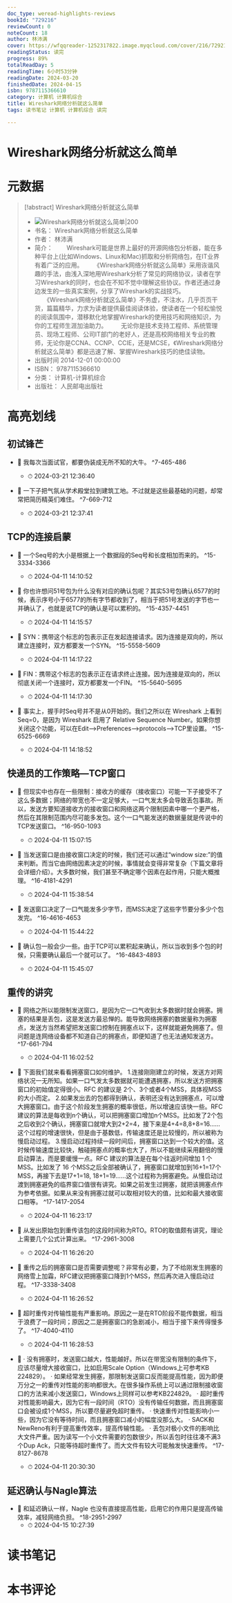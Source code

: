 ```yaml
---
doc_type: weread-highlights-reviews
bookId: "729216"
reviewCount: 0
noteCount: 18
author: 林沛满
cover: https://wfqqreader-1252317822.image.myqcloud.com/cover/216/729216/t7_729216.jpg
readingStatus: 读完
progress: 89%
totalReadDay: 5
readingTime: 6小时53分钟
readingDate: 2024-03-20
finishedDate: 2024-04-15
isbn: 9787115366610
category: 计算机 计算机综合
title: Wireshark网络分析就这么简单
tags: 读书笔记 计算机 计算机综合 读完

---
```


# Wireshark网络分析就这么简单

# 元数据
> [!abstract] Wireshark网络分析就这么简单
> - ![ Wireshark网络分析就这么简单|200](https://wfqqreader-1252317822.image.myqcloud.com/cover/216/729216/t7_729216.jpg)
> - 书名： Wireshark网络分析就这么简单
> - 作者： 林沛满
> - 简介： 　　Wireshark可能是世界上最好的开源网络包分析器，能在多种平台上(比如Windows、Linux和Mac)抓取和分析网络包，在IT业界有着广泛的应用。
　　《Wireshark网络分析就这么简单》采用诙谐风趣的手法，由浅入深地用Wireshark分析了常见的网络协议，读者在学习Wireshark的同时，也会在不知不觉中理解这些协议。作者还通过身边发生的一些真实案例，分享了Wireshark的实战技巧。
　　《Wireshark网络分析就这么简单》不务虚，不注水，几乎页页干货，篇篇精华，力求为读者提供最佳阅读体验，使读者在一个轻松愉悦的阅读氛围中，潜移默化地掌握Wireshark的使用技巧和网络知识，为你的工程师生涯加油助力。
　　无论你是技术支持工程师、系统管理员、现场工程师、公司IT部门的老好人，还是高校网络相关专业的教师，无论你是CCNA、CCNP、CCIE，还是MCSE，《Wireshark网络分析就这么简单》都是迅速了解、掌握Wireshark技巧的绝佳读物。
> - 出版时间 2014-12-01 00:00:00
> - ISBN： 9787115366610
> - 分类： 计算机-计算机综合
> - 出版社： 人民邮电出版社

# 高亮划线

## 初试锋芒


- 📌 我每次当面试官，都要伪装成无所不知的大牛。 ^7-465-486
    - ⏱ 2024-03-21 12:36:40 

- 📌 一下子把气氛从学术殿堂拉到建筑工地。不过就是这些最基础的问题，却常常把简历精英们难住。 ^7-669-712
    - ⏱ 2024-03-21 12:37:41 
## TCP的连接启蒙


- 📌 一个Seq号的大小是根据上一个数据段的Seq号和长度相加而来的。 ^15-3334-3366
    - ⏱ 2024-04-11 14:10:52 

- 📌 你也许想问51号包为什么没有对应的确认包呢？其实53号包确认6577的时候，表示序号小于6577的所有字节都收到了，相当于把51号发送的字节也一并确认了，也就是说TCP的确认是可以累积的。 ^15-4357-4451
    - ⏱ 2024-04-11 14:15:57 

- 📌 SYN：携带这个标志的包表示正在发起连接请求。因为连接是双向的，所以建立连接时，双方都要发一个SYN。 ^15-5558-5609
    - ⏱ 2024-04-11 14:17:22 

- 📌 FIN：携带这个标志的包表示正在请求终止连接。因为连接是双向的，所以彻底关闭一个连接时，双方都要发一个FIN。 ^15-5640-5695
    - ⏱ 2024-04-11 14:17:30 

- 📌 事实上，握手时Seq号并不是从0开始的。我们之所以在 Wireshark 上看到 Seq=0，是因为 Wireshark 启用了 Relative Sequence Number。如果你想关闭这个功能，可以在Edit-->Preferences-->protocols-->TCP里设置。 ^15-6525-6669
    - ⏱ 2024-04-11 14:18:52 
## 快递员的工作策略—TCP窗口


- 📌 但现实中也存在一些限制：接收方的缓存（接收窗口）可能一下子接受不了这么多数据；网络的带宽也不一定足够大，一口气发太多会导致丢包事故。所以，发送方要知道接收方的接收窗口和网络这两个限制因素中哪一个更严格，然后在其限制范围内尽可能多发包。这个一口气能发送的数据量就是传说中的TCP发送窗口。 ^16-950-1093
    - ⏱ 2024-04-11 15:07:15 

- 📌 当发送窗口是由接收窗口决定的时候，我们还可以通过“window size:”的值来判断。而当它由网络因素决定的时候，事情就会变得非常复杂（下篇文章将会详细介绍）。大多数时候，我们甚至不确定哪个因素在起作用，只能大概推理。 ^16-4181-4291
    - ⏱ 2024-04-11 15:38:54 

- 📌 发送窗口决定了一口气能发多少字节，而MSS决定了这些字节要分多少个包发完。 ^16-4616-4653
    - ⏱ 2024-04-11 15:44:22 

- 📌 确认包一般会少一些。由于TCP可以累积起来确认，所以当收到多个包的时候，只需要确认最后一个就可以了。 ^16-4843-4893
    - ⏱ 2024-04-11 15:45:07 
## 重传的讲究


- 📌 网络之所以能限制发送窗口，是因为它一口气收到太多数据时就会拥塞。拥塞的结果是丢包，这是发送方最忌惮的。能导致网络拥塞的数据量称为拥塞点，发送方当然希望把发送窗口控制在拥塞点以下，这样就能避免拥塞了。但问题是连网络设备都不知道自己的拥塞点，即便知道了也无法通知发送方。 ^17-661-794
    - ⏱ 2024-04-11 16:02:52 

- 📌 下面我们就来看看拥塞窗口如何维护。
   1.连接刚刚建立的时候，发送方对网络状况一无所知。如果一口气发太多数据就可能遭遇拥塞，所以发送方把拥塞窗口的初始值定得很小。RFC 的建议是 2个、3个或者4个MSS，具体视MSS的大小而定。
   2.如果发出去的包都得到确认，表明还没有达到拥塞点，可以增大拥塞窗口。由于这个阶段发生拥塞的概率很低，所以增速应该快一些。RFC建议的算法是每收到n个确认，可以把拥塞窗口增加n个MSS。比如发了2个包之后收到2个确认，拥塞窗口就增大到2+2=4，接下来是4+4=8,8+8=16……这个过程的增速很快，但是由于基数低，传输速度还是比较慢的，所以被称为慢启动过程。
   3.慢启动过程持续一段时间后，拥塞窗口达到一个较大的值。这时候传输速度比较快，触碰拥塞点的概率也大了，所以不能继续采用翻倍的慢启动算法，而是要缓慢一点。RFC 建议的算法是在每个往返时间增加 1 个 MSS。比如发了 16 个MSS之后全部被确认了，拥塞窗口就增加到16+1=17个MSS，再接下去是17+1=18, 18+1=19……这个过程称为拥塞避免。从慢启动过渡到拥塞避免的临界窗口值很有讲究。如果之前发生过拥塞，就把该拥塞点作为参考依据。如果从来没有拥塞过就可以取相对较大的值，比如和最大接收窗口相等。 ^17-1417-2054
    - ⏱ 2024-04-11 16:23:17 

- 📌 从发出原始包到重传该包的这段时间称为RTO。RTO的取值颇有讲究，理论上需要几个公式计算出来。 ^17-2961-3008
    - ⏱ 2024-04-11 16:26:20 

- 📌 重传之后的拥塞窗口是否需要调整呢？非常有必要，为了不给刚发生拥塞的网络雪上加霜，RFC建议把拥塞窗口降到1个MSS，然后再次进入慢启动过程。 ^17-3338-3408
    - ⏱ 2024-04-11 16:26:52 

- 📌 超时重传对传输性能有严重影响。原因之一是在RTO阶段不能传数据，相当于浪费了一段时间；原因之二是拥塞窗口的急剧减小，相当于接下来传得慢多了。 ^17-4040-4110
    - ⏱ 2024-04-11 16:28:53 

- 📌 · 没有拥塞时，发送窗口越大，性能越好。所以在带宽没有限制的条件下，应该尽量增大接收窗口，比如启用Scale Option（Windows上可参考KB 224829）。
   · 如果经常发生拥塞，那限制发送窗口反而能提高性能，因为即便万分之一的重传对性能的影响都很大。在很多操作系统上可以通过限制接收窗口的方法来减小发送窗口，Windows上同样可以参考KB224829。
   · 超时重传对性能影响最大，因为它有一段时间（RTO）没有传输任何数据，而且拥塞窗口会被设成1个MSS，所以要尽量避免超时重传。
   · 快速重传对性能影响小一些，因为它没有等待时间，而且拥塞窗口减小的幅度没那么大。
   · SACK和NewReno有利于提高重传效率，提高传输性能。
   · 丢包对极小文件的影响比大文件严重。因为读写一个小文件需要的包数很少，所以丢包时往往凑不满3个Dup Ack，只能等待超时重传了。而大文件有较大可能触发快速重传。 ^17-8127-8678
    - ⏱ 2024-04-11 20:30:30 
## 延迟确认与Nagle算法


- 📌 和延迟确认一样，Nagle 也没有直接提高性能，启用它的作用只是提高传输效率，减轻网络负担。 ^18-2951-2997
    - ⏱ 2024-04-15 10:27:39 
# 读书笔记

# 本书评论
